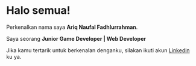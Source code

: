 # Halo semua! 

Perkenalkan nama saya **Ariq Naufal Fadhlurrahman**.

Saya seorang **Junior Game Developer | Web Developer** 


Jika kamu tertarik untuk berkenalan denganku, silakan ikuti akun [Linkedin](https://www.linkedin.com/in/ariq-naufal-fadhlurrahmanrahman-5a0b81260/) ku ya.
